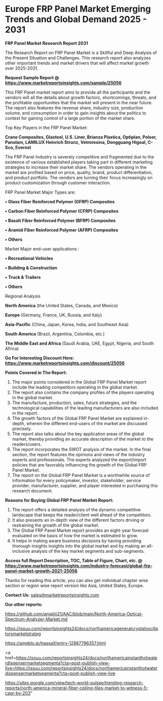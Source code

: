 # Europe FRP Panel Market Emerging Trends and Global Demand 2025 - 2031

<strong>FRP Panel Market Research Report 2031</strong>

The Research Report on FRP Panel Market is a Skillful and Deep Analysis of the Present Situation and Challenges. This research report also analyzes other important trends and market drivers that will affect market growth over 2025-2031.

<strong>Request Sample Report @ <a href=https://www.marketreportsinsights.com/sample/25056>https://www.marketreportsinsights.com/sample/25056</a></strong>

This FRP Panel market report aims to provide all the participants and the vendors will all the details about growth factors, shortcomings, threats, and the profitable opportunities that the market will present in the near future. The report also features the revenue share, industry size, production volume, and consumption in order to gain insights about the politics to contest for gaining control of a large portion of the market share.

Top Key Players in the FRP Panel Market:

<strong>Crane Composites, Glasteel, U.S. Liner, Brianza Plastica, Optiplan, Polser, Panolam, LAMILUX Heinrich Strunz, Vetroresina, Dongguang Higoal, C-Sco, Everest</strong>

The FRP Panel Industry is severely competitive and fragmented due to the existence of various established players taking part in different marketing strategies to increase their market share. The vendors operating in the market are profiled based on price, quality, brand, product differentiation, and product portfolio. The vendors are turning their focus increasingly on product customization through customer interaction.

FRP Panel Market Major Types are:

<strong>• Glass Fiber Reinforced Polymer (GFRP) Composites

• Carbon Fiber Reinforced Polymer (CFRP) Composites

• Basalt Fiber Reinforced Polymer (BFRP) Composites

• Aramid Fiber Reinforced Polymer (AFRP) Composites

• Others</strong>

Market Major end-user applications :

<strong>• Recreational Vehicles

• Building & Construction

• Truck & Trailers

• Others</strong>

Regional Analysis

</u><strong><b>North America</b></strong> (the United States, Canada, and Mexico)

<strong><b>Europe </b></strong>(Germany, France, UK, Russia, and Italy)

<strong><b>Asia-Pacific</b></strong> (China, Japan, Korea, India, and Southeast Asia)

<strong><b>South America</b></strong> (Brazil, Argentina, Colombia, etc.)

<strong><b>The Middle East and Africa</b></strong> (Saudi Arabia, UAE, Egypt, Nigeria, and South Africa)

<strong>Go For Interesting Discount Here: <a href=https://www.marketreportsinsights.com/discount/25056>https://www.marketreportsinsights.com/discount/25056</a></strong>

<strong>Points Covered in The Report:</strong>
<ol>
  <li>The major points considered in the Global FRP Panel Market report include the leading competitors operating in the global market.</li>
  <li>The report also contains the company profiles of the players operating in the global market.</li>
  <li>The manufacture, production, sales, future strategies, and the technological capabilities of the leading manufacturers are also included in the report.</li>
  <li>The growth factors of the Global FRP Panel Market are explained in-depth, wherein the different end-users of the market are discussed precisely.</li>
  <li>The report also talks about the key application areas of the global market, thereby providing an accurate description of the market to the readers/users.</li>
  <li>The report incorporates the SWOT analysis of the market. In the final section, the report features the opinions and views of the industry experts and professionals. The experts analyzed the export/import policies that are favorably influencing the growth of the Global FRP Panel Market.</li>
  <li>The report on the Global FRP Panel Market is a worthwhile source of information for every policymaker, investor, stakeholder, service provider, manufacturer, supplier, and player interested in purchasing this research document.</li>
</ol>
<strong>Reasons for Buying Global FRP Panel Market Report:</strong>

<ol>
  <li>The report offers a detailed analysis of the dynamic competitive landscape that keeps the reader/client well ahead of the competitors.</li>
  <li>It also presents an in-depth view of the different factors driving or restraining the growth of the global market.</li>
  <li>The Global FRP Panel Market report provides an eight-year forecast evaluated on the basis of how the market is estimated to grow.</li>
  <li>It helps in making aware business decisions by having providing thorough insights insights into the global market and by making an all-inclusive analysis of the key market segments and sub-segments.</li>
</ol>
<strong>Access full Report Description, TOC, Table of Figure, Chart, etc. @ <a href=https://www.marketreportsinsights.com/industry-forecast/global-frp-panel-market-growth-2021-25056>https://www.marketreportsinsights.com/industry-forecast/global-frp-panel-market-growth-2021-25056</a></strong>


Thanks for reading this article; you can also get individual chapter wise section or region wise report version like Asia, United States, Europe.

<strong>Contact Us:</strong>
sales@marketreportsinsights.com

<strong>Our other reports:</strong>

<a href=https://github.com/anjaliiii21/AAC/blob/main/North-America-Optical-Spectrum-Analyzer-Market.md>https://github.com/anjaliiii21/AAC/blob/main/North-America-Optical-Spectrum-Analyzer-Market.md</a>

<a href=https://issuu.com/reportsinsights24/docs/northamericageneralcrystaloscillatorsmarketstrateg>https://issuu.com/reportsinsights24/docs/northamericageneralcrystaloscillatorsmarketstrateg</a>

<a href=https://ameblo.jp/haqsaif/entry-12887796357.html>https://ameblo.jp/haqsaif/entry-12887796357.html</a>

<a href=https://issuu.com/reportsinsights24/docs/northamericainstanthotwaterdispensermarketsegmenta?cta=post-publish-view-live>https://issuu.com/reportsinsights24/docs/northamericainstanthotwaterdispensermarketsegmenta?cta=post-publish-view-live</a>

<a href=https://sites.google.com/view/tech-world-pulsee/trending-research-reports/north-america-mineral-fiber-ceiling-tiles-market-to-witness-5-cagr-by-203>https://sites.google.com/view/tech-world-pulsee/trending-research-reports/north-america-mineral-fiber-ceiling-tiles-market-to-witness-5-cagr-by-203</a>"
